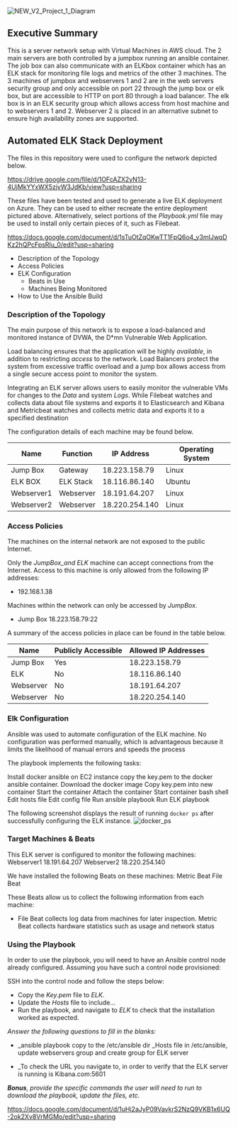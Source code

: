 ![NEW_V2_Project_1_Diagram](https://user-images.githubusercontent.com/85429397/137214263-231cf592-8130-47c8-a124-0db9b81a720d.jpg)

## Executive Summary

This is a server network setup with Virtual Machines in AWS cloud. The 2 main servers are both controlled by a jumpbox running an ansible container. The job box can also communicate with an ELKbox container which has an ELK stack for monitoring file logs and metrics of the other 3 machines. The 3 machines of jumpbox and webservers 1 and 2 are in the web servers security group and only accessible on port 22 through the jump box or elk box, but are accessible to HTTP on port 80 through a load balancer. The elk box is in an ELK security group which allows access from host machine and to webservers 1 and 2. Webserver 2 is placed in an alternative subnet to ensure high availability zones are supported. 

## Automated ELK Stack Deployment

The files in this repository were used to configure the network depicted below.

https://drive.google.com/file/d/1OFcAZX2yN13-4UjMkYYxWX5zjvW3JdKb/view?usp=sharing

These files have been tested and used to generate a live ELK deployment on Azure. They can be used to either recreate the entire deployment pictured above. Alternatively, select portions of the _Playbook.yml_ file may be used to install only certain pieces of it, such as Filebeat.

https://docs.google.com/document/d/1sTuOtZqOKwTT1FpQ6o4_y3mIJwqDKz2hQPcFpsRIu_0/edit?usp=sharing 

- Description of the Topology
- Access Policies
- ELK Configuration
  - Beats in Use
  - Machines Being Monitored
- How to Use the Ansible Build


### Description of the Topology

The main purpose of this network is to expose a load-balanced and monitored instance of DVWA, the D*mn Vulnerable Web Application.

Load balancing ensures that the application will be highly _available_, in addition to restricting _access_ to the network. 
Load Balancers protect the system from excessive traffic overload and a jump box allows access from a single secure access point to monitor the system. 

Integrating an ELK server allows users to easily monitor the vulnerable VMs for changes to the _Data_ and system _Logs_.
While Filebeat watches and collects data about file systems and exports it to Elasticsearch and Kibana
and Metricbeat watches and collects metric data and exports it to a specified destination

The configuration details of each machine may be found below.

| Name      | Function | IP Address   | Operating System |
|-----------|----------|--------------|------------------|
| Jump Box  | Gateway  | 18.223.158.79| Linux            |
| ELK BOX   | ELK Stack| 18.116.86.140| Ubuntu           |
| Webserver1| Webserver| 18.191.64.207| Linux            |
| Webserver2| Webserver|18.220.254.140| Linux            |

### Access Policies

The machines on the internal network are not exposed to the public Internet. 

Only the _JumpBox_and ELK_ machine can accept connections from the Internet. Access to this machine is only allowed from the following IP addresses:
- 192.168.1.38

Machines within the network can only be accessed by _JumpBox_.
- Jump Box 18.223.158.79:22

A summary of the access policies in place can be found in the table below.

| Name     | Publicly Accessible | Allowed IP Addresses|
|----------|---------------------|---------------------|
| Jump Box | Yes                 |18.223.158.79        |
| ELK      | No                  |18.116.86.140        | 
| Webserver| No                  |18.191.64.207        |
| Webserver| No                  |18.220.254.140       |

### Elk Configuration

Ansible was used to automate configuration of the ELK machine. No configuration was performed manually, which is advantageous because it
limits the likelihood of manual errors and speeds the process

The playbook implements the following tasks:

Install docker ansible on EC2 instance
copy the key.pem to the docker ansible container. 
Download the docker image
Copy key.pem into new container
Start the container
Attach the container
Start container bash shell
Edit hosts file
Edit config file
Run ansible playbook
Run ELK playbook

The following screenshot displays the result of running `docker ps` after successfully configuring the ELK instance.
![docker_ps](https://user-images.githubusercontent.com/85429397/137215855-79a2e4dc-57d6-469e-afbb-779773f31e37.PNG)

### Target Machines & Beats
This ELK server is configured to monitor the following machines:
  Webserver1 18.191.64.207
  Webserver2 18.220.254.140

We have installed the following Beats on these machines:
  Metric Beat
  File Beat

These Beats allow us to collect the following information from each machine:
- File Beat collects log data from machines for later inspection. Metric Beat collects hardware statistics such as usage and network status

### Using the Playbook
In order to use the playbook, you will need to have an Ansible control node already configured. Assuming you have such a control node provisioned: 

SSH into the control node and follow the steps below:
- Copy the _Key.pem_ file to _ELK_.
- Update the _Hosts_ file to include...
- Run the playbook, and navigate to _ELK_ to check that the installation worked as expected.

_Answer the following questions to fill in the blanks:_
- _ansible playbook copy to the /etc/ansible dir
  _Hosts file in /etc/ansible, update webservers group and create group for ELK server

- _To check the URL you navigate to, in order to verify that the ELK server is running is Kibana.com:5601

_**Bonus**, provide the specific commands the user will need to run to download the playbook, update the files, etc._

https://docs.google.com/document/d/1uHj2aJyP09VavkrS2NzQ9VKB1x6UQ-2ok2Xv8VrMGMo/edit?usp=sharing

